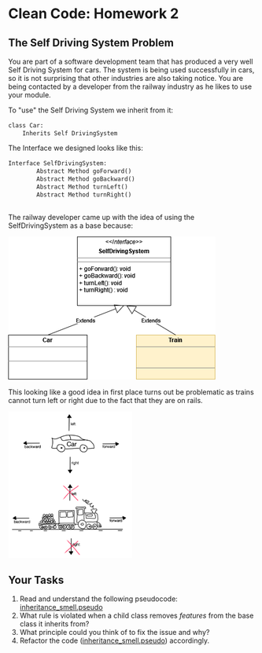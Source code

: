 # Clean Code: Homework 2

## The Self Driving System Problem

You are part of a software development team that has produced a very well Self Driving System for cars. 
The system is being used successfully in cars, so it is not surprising that other industries are also taking notice. You are being contacted by a developer from the railway industry as he likes to use your module.

To "use" the Self Driving System we inherit from it:

```
class Car:
    Inherits Self DrivingSystem
```

The Interface we designed looks like this:

```
Interface SelfDrivingSystem:
        Abstract Method goForward() 
        Abstract Method goBackward()
        Abstract Method turnLeft()
        Abstract Method turnRight()
        
```

The railway developer came up with the idea of using the SelfDrivingSystem as a base because:

![UML](./uml_idea.png)

This looking like a good idea in first place turns out be problematic as trains cannot turn left or right due to the fact that they are on rails.

<img src="./inheritance_smell.png" width=50% height=50%>

## Your Tasks
1. Read and understand the following pseudocode: [inheritance_smell.pseudo](./inheritance_smell.pseudo) 
2. What rule is violated when a child class removes _features_ from the base class it inherits from?
3. What principle could you think of to fix the issue and why?
4. Refactor the code ([inheritance_smell.pseudo](./inheritance_smell.pseudo)) accordingly.


